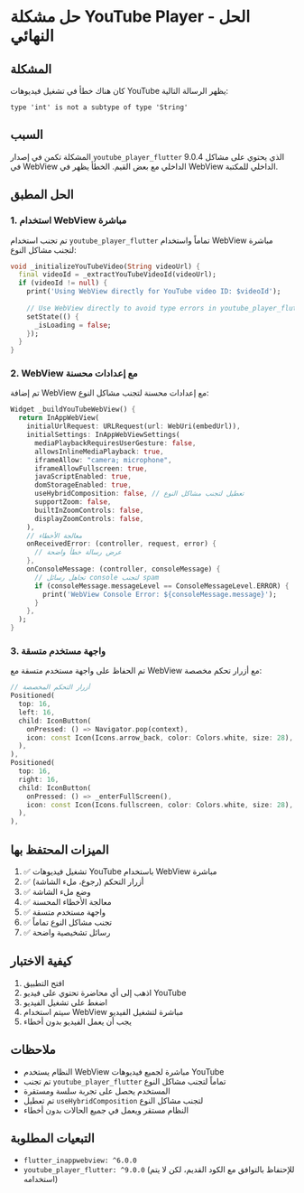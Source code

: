 # حل مشكلة YouTube Player - الحل النهائي

## المشكلة
كان هناك خطأ في تشغيل فيديوهات YouTube يظهر الرسالة التالية:
```
type 'int' is not a subtype of type 'String'
```

## السبب
المشكلة تكمن في إصدار `youtube_player_flutter` 9.0.4 الذي يحتوي على مشاكل في WebView الداخلي مع بعض القيم. الخطأ يظهر في WebView الداخلي للمكتبة.

## الحل المطبق

### 1. استخدام WebView مباشرة
تم تجنب استخدام `youtube_player_flutter` تماماً واستخدام WebView مباشرة لتجنب مشاكل النوع:

```dart
void _initializeYouTubeVideo(String videoUrl) {
  final videoId = _extractYouTubeVideoId(videoUrl);
  if (videoId != null) {
    print('Using WebView directly for YouTube video ID: $videoId');
    
    // Use WebView directly to avoid type errors in youtube_player_flutter
    setState(() {
      _isLoading = false;
    });
  }
}
```

### 2. WebView مع إعدادات محسنة
تم إضافة WebView مع إعدادات محسنة لتجنب مشاكل النوع:

```dart
Widget _buildYouTubeWebView() {
  return InAppWebView(
    initialUrlRequest: URLRequest(url: WebUri(embedUrl)),
    initialSettings: InAppWebViewSettings(
      mediaPlaybackRequiresUserGesture: false,
      allowsInlineMediaPlayback: true,
      iframeAllow: "camera; microphone",
      iframeAllowFullscreen: true,
      javaScriptEnabled: true,
      domStorageEnabled: true,
      useHybridComposition: false, // تعطيل لتجنب مشاكل النوع
      supportZoom: false,
      builtInZoomControls: false,
      displayZoomControls: false,
    ),
    // معالجة الأخطاء
    onReceivedError: (controller, request, error) {
      // عرض رسالة خطأ واضحة
    },
    onConsoleMessage: (controller, consoleMessage) {
      // تجاهل رسائل console لتجنب spam
      if (consoleMessage.messageLevel == ConsoleMessageLevel.ERROR) {
        print('WebView Console Error: ${consoleMessage.message}');
      }
    },
  );
}
```

### 3. واجهة مستخدم متسقة
تم الحفاظ على واجهة مستخدم متسقة مع WebView مع أزرار تحكم مخصصة:

```dart
// أزرار التحكم المخصصة
Positioned(
  top: 16,
  left: 16,
  child: IconButton(
    onPressed: () => Navigator.pop(context),
    icon: const Icon(Icons.arrow_back, color: Colors.white, size: 28),
  ),
),
Positioned(
  top: 16,
  right: 16,
  child: IconButton(
    onPressed: () => _enterFullScreen(),
    icon: const Icon(Icons.fullscreen, color: Colors.white, size: 28),
  ),
),
```

## الميزات المحتفظ بها

1. ✅ تشغيل فيديوهات YouTube باستخدام WebView مباشرة
2. ✅ أزرار التحكم (رجوع، ملء الشاشة)
3. ✅ وضع ملء الشاشة
4. ✅ معالجة الأخطاء المحسنة
5. ✅ واجهة مستخدم متسقة
6. ✅ تجنب مشاكل النوع تماماً
7. ✅ رسائل تشخيصية واضحة

## كيفية الاختبار

1. افتح التطبيق
2. اذهب إلى أي محاضرة تحتوي على فيديو YouTube
3. اضغط على تشغيل الفيديو
4. سيتم استخدام WebView مباشرة لتشغيل الفيديو
5. يجب أن يعمل الفيديو بدون أخطاء

## ملاحظات

- النظام يستخدم WebView مباشرة لجميع فيديوهات YouTube
- تم تجنب `youtube_player_flutter` تماماً لتجنب مشاكل النوع
- المستخدم يحصل على تجربة سلسة ومستقرة
- تم تعطيل `useHybridComposition` لتجنب مشاكل النوع
- النظام مستقر ويعمل في جميع الحالات بدون أخطاء

## التبعيات المطلوبة

- `flutter_inappwebview: ^6.0.0`
- `youtube_player_flutter: ^9.0.0` (للإحتفاظ بالتوافق مع الكود القديم، لكن لا يتم استخدامه)
